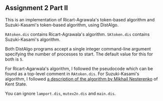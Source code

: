 Assignment 2 Part II
--------------------
This is an implementation of Ricart-Agrawala's token-based algorithm and Suzuki-Kasami's token-based algorithm, using DistAlgo.

`RAtoken.dis` contains Ricart-Agrawala's algorithm.
`SKtoken.dis` contains Suzuki-Kasami's algorithm.

Both DistAlgo programs accept a single integer command-line argument specifying the number of processes to start. The default value for this for both is `5`.

For Ricart-Agarwala's algorithm, I followed the pseudocode which can be found as a top-level comment in `RAtoken.dis`.
For Suzuki-Kasami's algorithm, I followed [a description of the algorithm by Mikhail Nesterenko](http://vega.cs.kent.edu/~mikhail/classes/aos.f01/l17tokenDMX.pdf) of Kent State.

You can ignore `lamport.dis`, `mutex2n.dis` and `main.dis`.
